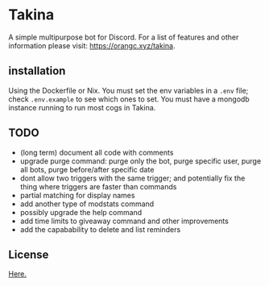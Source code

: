 # Takina
A simple multipurpose bot for Discord.
For a list of features and other information please visit: https://orangc.xyz/takina.

## installation
Using the Dockerfile or Nix. You must set the env variables in a `.env` file; check `.env.example` to see which ones to set. You must have a mongodb instance running to run most cogs in Takina.

## TODO
- (long term) document all code with comments
- upgrade purge command: purge only the bot, purge specific user, purge all bots, purge before/after specific date
- dont allow two triggers with the same trigger; and potentially fix the thing where triggers are faster than commands
- partial matching for display names
- add another type of modstats command
- possibly upgrade the help command
- add time limits to giveaway command and other improvements
- add the capabability to delete and list reminders

## License
[Here.](./LICENSE)